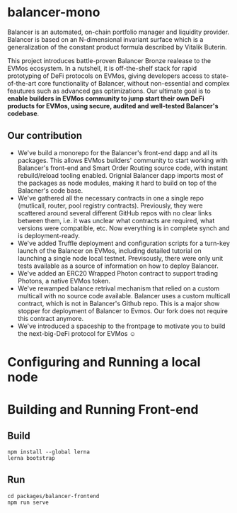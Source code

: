 # balancer-mono
Balancer is an automated, on-chain portfolio manager and liquidity provider. Balancer is based on an N-dimensional invariant surface which is a generalization of the constant product formula described by Vitalik Buterin.

This project introduces battle-proven Balancer Bronze realease to the EVMos ecosystem. In a nutshell, it is off-the-shelf stack for rapid prototyping of DeFi protocols on EVMos, giving developers access to state-of-the-art core functionality of Balancer, without non-essential and complex feautures such as advanced gas optimizations. Our ultimate goal is to **enable builders in EVMos community to jump start their own DeFi products for EVMos, using secure, audited and well-tested Balancer's codebase**. 

## Our contribution
* We've build a monorepo for the Balancer's front-end dapp and all its packages. This allows EVMos builders' community to start working with Balancer's front-end and Smart Order Routing source code, with instant rebuild/reload tooling enabled. Orignial Balancer dapp imports most of the packages as node modules, making it hard to build on top of the Balacner's code base. 
* We've gathered all the necessary contracts in one a single repo (mutlicall, router, pool registry contracts). Previously, they were scattered around several different GitHub repos with no clear links between them, i.e. it was unclear what contracts are required, what versions were compatible, etc. Now everything is in complete synch and is deployment-ready.
* We've added Truffle deployment and configuration scripts for a turn-key launch of the Balancer on EVMos, including detailed tutorial on launching a single node local testnet. Previsously, there were only unit tests available as a source of information on how to deploy Balancer. 
* We've added an ERC20 Wrapped Photon contract to support trading Photons, a native EVMos token.
* We've rewamped balance retrival mechanism that relied on a custom multicall with no source code available. Balancer uses a custom multicall contract, which is not in Balancer's Github repo. This is a major show stopper for deployment of Balancer to Evmos. Our fork does not require this contract anymore.
* We've introduced a spaceship to the frontpage to motivate you to build the next-big-DeFi protocol for EVMos ☺️

# Configuring and Running a local node


# Building and Running Front-end
## Build

```
npm install --global lerna
lerna bootstrap
```

## Run
```
cd packages/balancer-frontend
npm run serve
```
